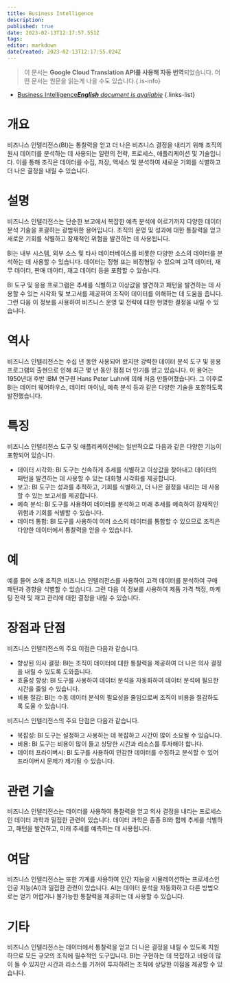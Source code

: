 ```yaml
---
title: Business Intelligence
description: 
published: true
date: 2023-02-13T12:17:57.551Z
tags: 
editor: markdown
dateCreated: 2023-02-13T12:17:55.024Z
---
```


> 이 문서는 **Google Cloud Translation API를 사용해 자동 번역**되었습니다.
어떤 문서는 원문을 읽는게 나을 수도 있습니다.{.is-info}



- [Business Intelligence***English** document is available*](/en/Knowledge-base/Dictionary/business-intelligence)
{.links-list}


# 개요
비즈니스 인텔리전스(BI)는 통찰력을 얻고 더 나은 비즈니스 결정을 내리기 위해 조직의 원시 데이터를 분석하는 데 사용되는 일련의 전략, 프로세스, 애플리케이션 및 기술입니다. 이를 통해 조직은 데이터를 수집, 저장, 액세스 및 분석하여 새로운 기회를 식별하고 더 나은 결정을 내릴 수 있습니다.

# 설명
비즈니스 인텔리전스는 단순한 보고에서 복잡한 예측 분석에 이르기까지 다양한 데이터 분석 기술을 포괄하는 광범위한 용어입니다. 조직의 운영 및 성과에 대한 통찰력을 얻고 새로운 기회를 식별하고 잠재적인 위험을 발견하는 데 사용됩니다.

BI는 내부 시스템, 외부 소스 및 타사 데이터베이스를 비롯한 다양한 소스의 데이터를 분석하는 데 사용할 수 있습니다. 데이터는 정형 또는 비정형일 수 있으며 고객 데이터, 재무 데이터, 판매 데이터, 재고 데이터 등을 포함할 수 있습니다.

BI 도구 및 응용 프로그램은 추세를 식별하고 이상값을 발견하고 패턴을 발견하는 데 사용할 수 있는 시각화 및 보고서를 제공하여 조직이 데이터를 이해하는 데 도움을 줍니다. 그런 다음 이 정보를 사용하여 비즈니스 운영 및 전략에 대한 현명한 결정을 내릴 수 있습니다.

# 역사
비즈니스 인텔리전스는 수십 년 동안 사용되어 왔지만 강력한 데이터 분석 도구 및 응용 프로그램의 출현으로 인해 최근 몇 년 동안 점점 더 인기를 얻고 있습니다. 이 용어는 1950년대 후반 IBM 연구원 Hans Peter Luhn에 의해 처음 만들어졌습니다. 그 이후로 BI는 데이터 웨어하우스, 데이터 마이닝, 예측 분석 등과 같은 다양한 기술을 포함하도록 발전했습니다.

# 특징
비즈니스 인텔리전스 도구 및 애플리케이션에는 일반적으로 다음과 같은 다양한 기능이 포함되어 있습니다.

- 데이터 시각화: BI 도구는 신속하게 추세를 식별하고 이상값을 찾아내고 데이터의 패턴을 발견하는 데 사용할 수 있는 대화형 시각화를 제공합니다.
- 보고: BI 도구는 성과를 추적하고, 기회를 식별하고, 더 나은 결정을 내리는 데 사용할 수 있는 보고서를 제공합니다.
- 예측 분석: BI 도구를 사용하여 데이터를 분석하고 미래 추세를 예측하여 잠재적인 위험과 기회를 식별할 수 있습니다.
- 데이터 통합: BI 도구를 사용하여 여러 소스의 데이터를 통합할 수 있으므로 조직은 다양한 데이터에서 통찰력을 얻을 수 있습니다.

# 예
예를 들어 소매 조직은 비즈니스 인텔리전스를 사용하여 고객 데이터를 분석하여 구매 패턴과 경향을 식별할 수 있습니다. 그런 다음 이 정보를 사용하여 제품 가격 책정, 마케팅 전략 및 재고 관리에 대한 결정을 내릴 수 있습니다.

# 장점과 단점
비즈니스 인텔리전스의 주요 이점은 다음과 같습니다.

- 향상된 의사 결정: BI는 조직이 데이터에 대한 통찰력을 제공하여 더 나은 의사 결정을 내릴 수 있도록 도와줍니다.
- 효율성 향상: BI 도구를 사용하여 데이터 분석을 자동화하여 데이터 분석에 필요한 시간을 줄일 수 있습니다.
- 비용 절감: BI는 수동 데이터 분석의 필요성을 줄임으로써 조직이 비용을 절감하도록 도울 수 있습니다.

비즈니스 인텔리전스의 주요 단점은 다음과 같습니다.

- 복잡성: BI 도구는 설정하고 사용하는 데 복잡하고 시간이 많이 소요될 수 있습니다.
- 비용: BI 도구는 비용이 많이 들고 상당한 시간과 리소스를 투자해야 합니다.
- 데이터 프라이버시: BI 도구를 사용하여 민감한 데이터를 수집하고 분석할 수 있어 프라이버시 문제가 제기될 수 있습니다.

# 관련 기술
비즈니스 인텔리전스는 데이터를 사용하여 통찰력을 얻고 의사 결정을 내리는 프로세스인 데이터 과학과 밀접한 관련이 있습니다. 데이터 과학은 종종 BI와 함께 추세를 식별하고, 패턴을 발견하고, 미래 추세를 예측하는 데 사용됩니다.

# 여담
비즈니스 인텔리전스는 또한 기계를 사용하여 인간 지능을 시뮬레이션하는 프로세스인 인공 지능(AI)과 밀접한 관련이 있습니다. AI는 데이터 분석을 자동화하고 다른 방법으로는 얻기 어렵거나 불가능한 통찰력을 제공하는 데 사용할 수 있습니다.

# 기타
비즈니스 인텔리전스는 데이터에서 통찰력을 얻고 더 나은 결정을 내릴 수 있도록 지원하므로 모든 규모의 조직에 필수적인 도구입니다. BI는 구현하는 데 복잡하고 비용이 많이 들 수 있지만 시간과 리소스를 기꺼이 투자하려는 조직에 상당한 이점을 제공할 수 있습니다.